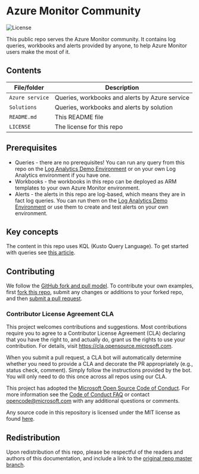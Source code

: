 # Azure Monitor Community
![License](https://img.shields.io/badge/license-MIT-green.svg)

This public repo serves the Azure Monitor community. It contains log queries, workbooks and alerts provided by anyone, to help Azure Monitor users make the most of it.

## Contents

| File/folder       | Description                                		|
|-------------------|---------------------------------------------------|
| `Azure service`   | Queries, workbooks and alerts by Azure service	|
| `Solutions`	    | Queries, workbooks and alerts by solution			|
| `README.md`       | This README file  		                        |
| `LICENSE`         | The license for this repo 		                |

## Prerequisites

- Queries - there are no prerequisites!
You can run any query from this repo on the [Log Analytics Demo Environment](https://portal.loganalytics.io/demo) or on your own Log Analytics environment if you have one.
- Workbooks - the workbooks in this repo can be deployed as ARM templates to your own Azure Monitor environment.
- Alerts - the alerts in this repo are log-based, which means they are in fact log queries. You can run them on the [Log Analytics Demo Environment](https://portal.loganalytics.io/demo) or use them to create and test alerts on your own environment.

## Key concepts

The content in this repo uses KQL (Kusto Query Language). To get started with queries see [this article](https://docs.microsoft.com/azure/azure-monitor/log-query/get-started-queries).

## Contributing

We follow the [GitHub fork and pull model](https://help.github.com/articles/about-collaborative-development-models).
To contribute your own examples, first [fork this repo](https://help.github.com/articles/fork-a-repo/), submit any changes or additions to your forked repo, and then [submit a pull request](https://help.github.com/articles/about-pull-requests/).

### Contributor License Agreement CLA 
This project welcomes contributions and suggestions. Most contributions require you to agree to a
Contributor License Agreement (CLA) declaring that you have the right to, and actually do, grant us
the rights to use your contribution. For details, visit https://cla.opensource.microsoft.com.

When you submit a pull request, a CLA bot will automatically determine whether you need to provide
a CLA and decorate the PR appropriately (e.g., status check, comment). Simply follow the instructions
provided by the bot. You will only need to do this once across all repos using our CLA.

This project has adopted the [Microsoft Open Source Code of Conduct](https://opensource.microsoft.com/codeofconduct/).
For more information see the [Code of Conduct FAQ](https://opensource.microsoft.com/codeofconduct/faq/) or
contact [opencode@microsoft.com](mailto:opencode@microsoft.com) with any additional questions or comments.

Any source code in this repository is licensed under the MIT license as found [here](LICENSE).

## Redistribution

Upon redistribution of this repo, please be respectful of the readers and authors of this documentation, and include a link to the [original repo master branch](https://github.com/microsoft/AzureMonitorCommunity).
